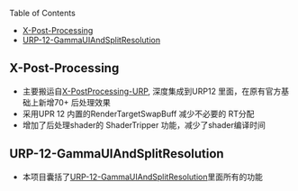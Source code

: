 

Table of Contents
- [X-Post-Processing](#x-post-processing)
- [URP-12-GammaUIAndSplitResolution](#urp-12-gammauiandsplitresolution)
## X-Post-Processing
* 主要搬运自[X-PostProcessing-URP](https://github.com/tkonexhh/X-PostProcessing-URP), 深度集成到URP12 里面，在原有官方基础上新增70+ 后处理效果
* 采用UPR 12 内置的RenderTargetSwapBuff 减少不必要的 RT分配
* 增加了后处理shader的 ShaderTripper 功能，减少了shader编译时间 
## URP-12-GammaUIAndSplitResolution
* 本项目囊括了[URP-12-GammaUIAndSplitResolution](https://github.com/killop/URP-12-GammaUIAndSplitResolution)里面所有的功能
